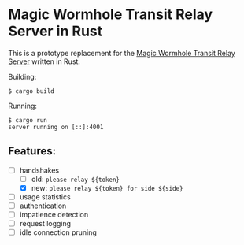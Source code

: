 # Magic Wormhole Transit Relay Server in Rust

This is a prototype replacement for the [Magic Wormhole Transit Relay Server](https://github.com/warner/magic-wormhole-transit-relay) written in Rust.

Building:
```
$ cargo build
```

Running:
```
$ cargo run
server running on [::]:4001
```

## Features:

* [ ] handshakes
  + [ ] old: `please relay ${token}`
  + [x] new: `please relay ${token} for side ${side}`
* [ ] usage statistics
* [ ] authentication
* [ ] impatience detection
* [ ] request logging
* [ ] idle connection pruning
